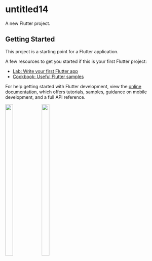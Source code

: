 # untitled14

A new Flutter project.

## Getting Started

This project is a starting point for a Flutter application.

A few resources to get you started if this is your first Flutter project:

- [Lab: Write your first Flutter app](https://docs.flutter.dev/get-started/codelab)
- [Cookbook: Useful Flutter samples](https://docs.flutter.dev/cookbook)

For help getting started with Flutter development, view the
[online documentation](https://docs.flutter.dev/), which offers tutorials,
samples, guidance on mobile development, and a full API reference.
<p>
<img src = "https://user-images.githubusercontent.com/114208599/227728411-97f80dc6-e859-4535-8810-0775ebabfbbb.png"width=22% height=35%>
<img src = "https://user-images.githubusercontent.com/114208599/227728551-594f8072-bfc5-4fb0-9c3d-c4888fff80da.png"width=22% height=35%>

</p>
